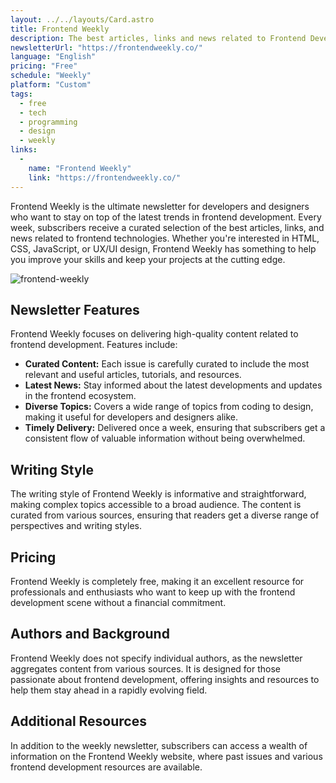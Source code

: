 ```yaml
---
layout: ../../layouts/Card.astro
title: Frontend Weekly
description: The best articles, links and news related to Frontend Development delivered once a week to your inbox.
newsletterUrl: "https://frontendweekly.co/"
language: "English"
pricing: "Free"
schedule: "Weekly"
platform: "Custom"
tags:
  - free
  - tech
  - programming
  - design
  - weekly
links:
  -
    name: "Frontend Weekly"
    link: "https://frontendweekly.co/"
---
```

Frontend Weekly is the ultimate newsletter for developers and designers who want to stay on top of the latest trends in frontend development. Every week, subscribers receive a curated selection of the best articles, links, and news related to frontend technologies. Whether you're interested in HTML, CSS, JavaScript, or UX/UI design, Frontend Weekly has something to help you improve your skills and keep your projects at the cutting edge.

![frontend-weekly](images/frontend-weekly.webp)

## Newsletter Features
Frontend Weekly focuses on delivering high-quality content related to frontend development. Features include:

- **Curated Content:** Each issue is carefully curated to include the most relevant and useful articles, tutorials, and resources.
- **Latest News:** Stay informed about the latest developments and updates in the frontend ecosystem.
- **Diverse Topics:** Covers a wide range of topics from coding to design, making it useful for developers and designers alike.
- **Timely Delivery:** Delivered once a week, ensuring that subscribers get a consistent flow of valuable information without being overwhelmed.

## Writing Style
The writing style of Frontend Weekly is informative and straightforward, making complex topics accessible to a broad audience. The content is curated from various sources, ensuring that readers get a diverse range of perspectives and writing styles.

## Pricing
Frontend Weekly is completely free, making it an excellent resource for professionals and enthusiasts who want to keep up with the frontend development scene without a financial commitment.

## Authors and Background
Frontend Weekly does not specify individual authors, as the newsletter aggregates content from various sources. It is designed for those passionate about frontend development, offering insights and resources to help them stay ahead in a rapidly evolving field.

## Additional Resources
In addition to the weekly newsletter, subscribers can access a wealth of information on the Frontend Weekly website, where past issues and various frontend development resources are available.